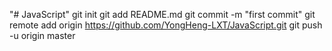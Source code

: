 "# JavaScript"  git init git add README.md git commit -m "first commit" git remote add origin https://github.com/YongHeng-LXT/JavaScript.git git push -u origin master

